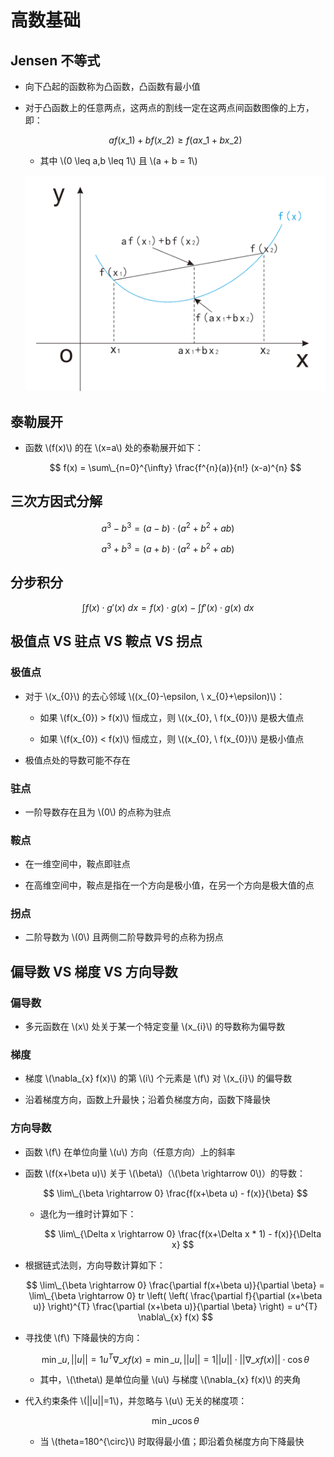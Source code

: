 <script type="text/javascript" src="http://cdn.mathjax.org/mathjax/latest/MathJax.js?config=default"></script>

# 高数基础

## Jensen 不等式

- 向下凸起的函数称为凸函数，凸函数有最小值

- 对于凸函数上的任意两点，这两点的割线一定在这两点间函数图像的上方，即：

	$$ a f(x\_{1}) + b f(x\_{2}) \geq f(a x\_{1} + b x\_{2}) $$
	
	- 其中 \\(0 \leq a,b \leq 1\\) 且 \\(a + b = 1\\)

	![img](images/convex.png)

## 泰勒展开

- 函数 \\(f(x)\\) 的在 \\(x=a\\) 处的泰勒展开如下：

	$$ f(x) = \sum\_{n=0}^{\infty} \frac{f^{n}(a)}{n!} (x-a)^{n} $$

## 三次方因式分解

$$ a^{3} - b^{3} = (a-b) \cdot \left( a^{2} + b^{2} + ab \right) $$

$$ a^{3} + b^{3} = (a+b) \cdot \left( a^{2} + b^{2} + ab \right) $$
 
## 分步积分

$$ \int f(x) \cdot g'(x) \ dx = f(x) \cdot g(x) - \int f'(x) \cdot g(x) \ dx $$

## 极值点 VS 驻点 VS 鞍点 VS 拐点

### 极值点

- 对于 \\(x\_{0}\\) 的去心邻域 \\((x\_{0}-\epsilon, \ x\_{0}+\epsilon)\\)：

	- 如果 \\(f(x\_{0}) > f(x)\\) 恒成立，则 \\((x\_{0}, \ f(x\_{0})\\) 是极大值点

	- 如果 \\(f(x\_{0}) < f(x)\\) 恒成立，则 \\((x\_{0}, \ f(x\_{0})\\) 是极小值点

- 极值点处的导数可能不存在

### 驻点

- 一阶导数存在且为 \\(0\\) 的点称为驻点

### 鞍点

- 在一维空间中，鞍点即驻点

- 在高维空间中，鞍点是指在一个方向是极小值，在另一个方向是极大值的点

### 拐点

- 二阶导数为 \\(0\\) 且两侧二阶导数异号的点称为拐点

## 偏导数 VS 梯度 VS 方向导数

### 偏导数

- 多元函数在 \\(x\\) 处关于某一个特定变量 \\(x\_{i}\\) 的导数称为偏导数

### 梯度

- 梯度 \\(\nabla\_{x} f(x)\\) 的第 \\(i\\) 个元素是 \\(f\\) 对 \\(x\_{i}\\) 的偏导数

- 沿着梯度方向，函数上升最快；沿着负梯度方向，函数下降最快

### 方向导数

- 函数 \\(f\\) 在单位向量 \\(u\\) 方向（任意方向）上的斜率

- 函数 \\(f(x+\beta u)\\) 关于 \\(\beta\\)（\\(\beta \rightarrow 0\\)）的导数：

	$$ \lim\_{\beta \rightarrow 0} \frac{f(x+\beta u) - f(x)}{\beta} $$

	- 退化为一维时计算如下：

		$$ \lim\_{\Delta x \rightarrow 0} \frac{f(x+\Delta x * 1) - f(x)}{\Delta x} $$

- 根据链式法则，方向导数计算如下：

	$$ \lim\_{\beta \rightarrow 0} \frac{\partial f(x+\beta u)}{\partial \beta} = \lim\_{\beta \rightarrow 0} tr \left( \left( \frac{\partial f}{\partial (x+\beta u)} \right)^{T} \frac{\partial (x+\beta u)}{\partial \beta} \right) = u^{T} \nabla\_{x} f(x) $$

- 寻找使 \\(f\\) 下降最快的方向：

	$$ \min\_{u, ||u||=1} u^{T} \nabla\_{x} f(x) = \min\_{u, ||u||=1} ||u|| \cdot ||\nabla\_{x} f(x)|| \cdot \cos \theta $$
	
	- 其中，\\(\theta\\) 是单位向量 \\(u\\) 与梯度 \\(\nabla\_{x} f(x)\\) 的夹角

- 代入约束条件 \\(||u||=1\\)，并忽略与 \\(u\\) 无关的梯度项：

	$$ \min\_{u} \cos \theta $$

	- 当 \\(theta=180^{\circ}\\) 时取得最小值；即沿着负梯度方向下降最快